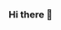 ### Hi there 👋

<!--
**uzmasaher/uzmasaher** is a ✨ _special_ ✨ repository because its `README.md` (this file) appears on your GitHub profile.

Here are some ideas to get you started:

- 🔭 I’m currently working on credentio, a useless application but it will allow me to learn usefull stuff...
- 🌱 I’m currently learning Laravel
- 👯 I’m looking to collaborate on nothing
- 🤔 I’m looking for help with nothing
- 💬 Ask me about me
- 📫 How to reach me: no way
- 😄 Pronouns: koi ni
- ⚡ Fun fact: haha
-->
